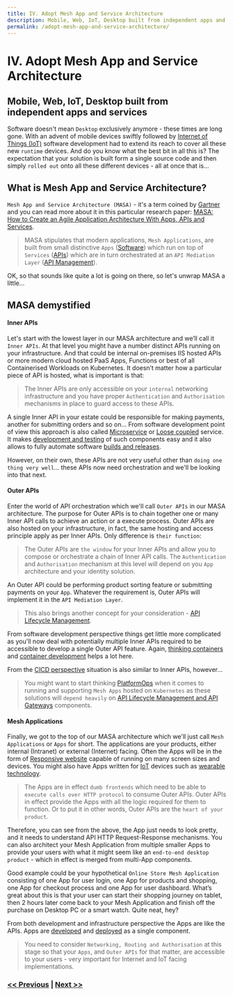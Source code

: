 ```yaml
---
title: IV. Adopt Mesh App and Service Architecture
description: Mobile, Web, IoT, Desktop built from independent apps and services
permalink: /adopt-mesh-app-and-service-architecture/
---
```


# IV. Adopt Mesh App and Service Architecture

## Mobile, Web, IoT, Desktop built from independent apps and services

Software doesn't mean `Desktop` exclusively anymore - these times are long gone. With an advent of mobile devices swiftly followed by [Internet of Things (IoT)](https://en.wikipedia.org/wiki/Internet_of_things) software development had to extend its reach to cover all these new `runtime` devices. And do you know what the best bit in all this is? The expectation that your solution is built form a single source code and then simply `rolled out` onto all these different devices - all at once that is...

## What is Mesh App and Service Architecture?

`Mesh App and Service Architecture (MASA)` - it's a term coined by [Gartner](https://www.gartner.com/en) and you can read more about it in this particular research paper: [MASA: How to Create an Agile Application Architecture With Apps, APIs and Services](https://www.gartner.com/en/documents/3980382).

> MASA stipulates that modern applications, `Mesh Applications`, are built from small distinctive `Apps` ([Software](https://en.wikipedia.org/wiki/Application_software)) which run on top of `Services` ([APIs](https://en.wikipedia.org/wiki/API)) which are in turn orchestrated at an `API Mediation Layer` ([API Management](https://en.wikipedia.org/wiki/API_management)).

OK, so that sounds like quite a lot is going on there, so let's unwrap MASA a little...

## MASA demystified

#### Inner APIs

Let's start with the lowest layer in our MASA architecture and we’ll call it `Inner APIs`. At that level you might have a number distinct APIs running on your infrastructure. And that could be internal on-premises IIS hosted APIs or more modern cloud hosted PaaS Apps, Functions or best of all Containerised Workloads on Kubernetes. It doesn’t matter how a particular piece of API is hosted, what is important is that:

> The Inner APIs are only accessible on your `internal` networking infrastructure and you have proper `Authentication` and `Authorisation` mechanisms in place to guard access to these APIs.

A single Inner API in your estate could be responsible for making payments, another for submitting orders and so on... From software development point of view this approach is also called [Microservice](https://en.wikipedia.org/wiki/Microservices) or [Loose coupled](https://en.wikipedia.org/wiki/Loose_coupling) service. It makes [development and testing](/design-container-ready-development) of such components easy and it also allows to fully automate software [builds and releases](/start-early-with-cicd-and-automation).

However, on their own, these APIs are not very useful other than `doing one thing very well`... these APIs now need orchestration and we'll be looking into that next.

#### Outer APIs

Enter the world of API orchestration which we'll call `Outer APIs` in our MASA architecture. The purpose for Outer APIs is to chain together one or many Inner API calls to achieve an action or a execute process. Outer APIs are also hosted on your infrastructure, in fact, the same hosting and access principle apply as per Inner APIs. Only difference is `their function`:

> The Outer APIs are `the window` for your Inner APIs and allow you to compose or orchestrate a chain of Inner API calls. The `Authentication` and `Authorisation` mechanism at this level will depend on you `App` architecture and your identity solution.

An Outer API could be performing product sorting feature or submitting payments on your `App`. Whatever the requirement is, Outer APIs will implement it in the `API Mediation Layer`.

> This also brings another concept for your consideration - [API Lifecycle Management](/api-lifecycle-management-is-the-future).

From software development perspective things get little more complicated as you'll now deal with potentially multiple Inner APIs required to be accessible to develop a single Outer API feature. Again, [thinking containers](/start-thinking-containers) and [container development](/design-container-ready-development) helps a lot here.

From the [CICD perspective](/start-early-with-cicd-and-automation) situation is also similar to Inner APIs, however...

> You might want to start thinking [PlatformOps](/consider-platformops-for-delivering-software) when it comes to running and supporting `Mesh Apps` hosted on `Kubernetes` as these solutions will `depend heavily` on [API Lifecycle Management and API Gateways](/api-lifecycle-management-is-the-future) components.

#### Mesh Applications

Finally, we got to the top of our MASA architecture which we'll just call `Mesh Applications` or `Apps` for short. The applications are your products, either internal (Intranet) or external (Internet) facing. Often the Apps will be in the form of [Responsive website](https://en.wikipedia.org/wiki/Responsive_web_design) capable of running on many screen sizes and devices. You might also have Apps written for [IoT](https://en.wikipedia.org/wiki/Internet_of_things) devices such as [wearable technology](https://en.wikipedia.org/wiki/Wearable_technology).

> The Apps are in effect `dumb frontends` which need to be able to `execute calls over HTTP protocol` to consume Outer APIs. Outer APIs in effect provide the Apps with all the logic required for them to function. Or to put it in other words, Outer APIs are the `heart of your product`.

Therefore, you can see from the above, the App just needs to look pretty, and it needs to understand API HTTP Request-Response mechanisms. You can also architect your Mesh Application from multiple smaller Apps to provide your users with what it might seem like an `end-to-end desktop product` - which in effect is merged from multi-App components.

Good example could be your hypothetical `Online Store Mesh Application` consisting of one App for user login, one App for products and shopping, one App for checkout process and one App for user dashboard. What’s great about this is that your user can start their shopping journey on tablet, then 2 hours later come back to your Mesh Application and finish off the purchase on Desktop PC or a smart watch. Quite neat, hey?

From both development and infrastructure perspective the Apps are like the APIs. Apps are [developed](/design-container-ready-development) and [deployed](/start-early-with-cicd-and-automation) as a single component.

> You need to consider `Networking, Routing and Authorisation` at this stage so that your `Apps`, and `Outer APIs` for that matter, are accessible to your users - very important for Internet and IoT facing implementations.

### [<< Previous](/embed-least-privileged-approach) | [Next >>](/start-early-with-cicd-and-automation)